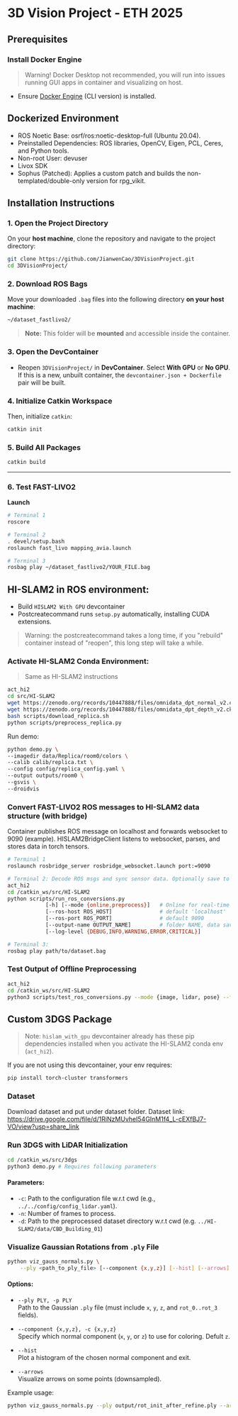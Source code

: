 # 3D Vision Project - ETH 2025

## Prerequisites
### Install Docker Engine
> Warning! Docker Desktop not recommended, you will run into issues running GUI apps in container and visualizing on host.
- Ensure [Docker Engine](https://docs.docker.com/engine/install/) (CLI version) is installed.


## Dockerized Environment
- ROS Noetic Base: osrf/ros:noetic-desktop-full (Ubuntu 20.04).
- Preinstalled Dependencies: ROS libraries, OpenCV, Eigen, PCL, Ceres, and Python tools.
- Non-root User: devuser
- Livox SDK
- Sophus (Patched): Applies a custom patch and builds the non-templated/double-only version for rpg_vikit.

## Installation Instructions

### 1. Open the Project Directory
On your **host machine**, clone the repository and navigate to the project directory:

```bash
git clone https://github.com/JianwenCao/3DVisionProject.git
cd 3DVisionProject/
```

### 2. Download ROS Bags
Move your downloaded `.bag` files into the following directory **on your host machine**:

```bash
~/dataset_fastlivo2/
```

> **Note:** This folder will be **mounted** and accessible inside the container.

### 3. Open the DevContainer
- Reopen `3DVisionProject/` in **DevContainer**. Select **With GPU** or **No GPU**. If this is a new, unbuilt container, the `devcontainer.json + Dockerfile` pair will be built.

### 4. Initialize Catkin Workspace
Then, initialize `catkin`:

```bash
catkin init
```

### 5. Build All Packages
```bash
catkin build
```

---

### 6. Test **FAST-LIVO2** 
**Launch**
```bash
# Terminal 1
roscore

# Terminal 2
. devel/setup.bash
roslaunch fast_livo mapping_avia.launch

# Terminal 3
rosbag play ~/dataset_fastlivo2/YOUR_FILE.bag
```


## HI-SLAM2 in ROS environment:
- Build `HISLAM2 With GPU` devcontainer
- Postcreatecommand runs `setup.py` automatically, installing CUDA extensions.
> Warning: the postcreatecommand takes a long time, if you "rebuild" container instead of "reopen", this long step will take a while.
### Activate HI-SLAM2 Conda Environment:
>Same as HI-SLAM2 instructions
```bash
act_hi2
cd src/HI-SLAM2
wget https://zenodo.org/records/10447888/files/omnidata_dpt_normal_v2.ckpt -P pretrained_models
wget https://zenodo.org/records/10447888/files/omnidata_dpt_depth_v2.ckpt -P pretrained_models
bash scripts/download_replica.sh
python scripts/preprocess_replica.py
```
Run demo:
```bash
python demo.py \
--imagedir data/Replica/room0/colors \
--calib calib/replica.txt \
--config config/replica_config.yaml \
--output outputs/room0 \
--gsvis \
--droidvis
```

### Convert FAST-LIVO2 ROS messages to HI-SLAM2 data structure (with bridge)
Container publishes ROS message on localhost and forwards websocket to 9090 (example). HISLAM2BridgeClient listens to websocket, parses, and stores data in torch tensors.
```bash
# Terminal 1
roslaunch rosbridge_server rosbridge_websocket.launch port:=9090

# Terminal 2: Decode ROS msgs and sync sensor data. Optionally save to folder.
act_hi2
cd /catkin_ws/src/HI-SLAM2
python scripts/run_ros_conversions.py 
            [-h] [--mode {online,preprocess}]   # Online for real-time pipeline, preprocess (save frames to folder)
            [--ros-host ROS_HOST]               # default 'localhost'
            [--ros-port ROS_PORT]               # default 9090
            [--output-name OUTPUT_NAME]         # folder NAME, data saved in Hi_SLAM2/data/<output-name>
            [--log-level {DEBUG,INFO,WARNING,ERROR,CRITICAL}]

# Terminal 3:
rosbag play path/to/dataset.bag
```

### Test Output of Offline Preprocessing
```bash
act_hi2
cd /catkin_ws/src/HI-SLAM2
python3 scripts/test_ros_conversions.py --mode {image, lidar, pose} --folder <folder name inside HI-SLAM2/data/>
```

## Custom 3DGS Package
> Note: `hislam_with_gpu` devcontainer already has these pip dependencies installed when you activate the HI-SLAM2 conda env (`act_hi2`).

If you are not using this devcontainer, your env requires:
```bash
pip install torch-cluster transformers
```

### Dataset
Download dataset and put under dataset folder. Dataset link: https://drive.google.com/file/d/1RiNzMUvheI54GInM1f4_L-cEXfBJ7-VO/view?usp=share_link

### Run 3DGS with LiDAR Initialization
```bash
cd /catkin_ws/src/3dgs
python3 demo.py # Requires following parameters
```
#### Parameters:
- `-c`: Path to the configuration file w.r.t cwd (e.g., `../../config/config_lidar.yaml`).
- `-n`: Number of frames to process.
- `-d`: Path to the preprocessed dataset directory w.r.t cwd (e.g. `../HI-SLAM2/data/CBD_Building_01`)

### Visualize Gaussian Rotations from `.ply` File
```bash
python viz_gauss_normals.py \
    --ply <path_to_ply_file> [--component {x,y,z}] [--hist] [--arrows]
```

#### Options:
- `--ply PLY, -p PLY`  
  Path to the Gaussian `.ply` file (must include `x`, `y`, `z`, and `rot_0..rot_3` fields).

- `--component {x,y,z}, -c {x,y,z}`  
  Specify which normal component (`x`, `y`, or `z`) to use for coloring. Defult `z`.

- `--hist`  
  Plot a histogram of the chosen normal component and exit.

- `--arrows`  
  Visualize arrows on some points (downsampled).

Example usage:
```bash
python viz_gauss_normals.py --ply output/rot_init_after_refine.ply --arrows
```